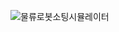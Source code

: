 ![물류로봇소팅시뮬레이터](https://github.com/ingssg/Logistics_Map_Designer/assets/80662781/7c91873b-b8ee-4f64-998b-bdebaa8d605c)
